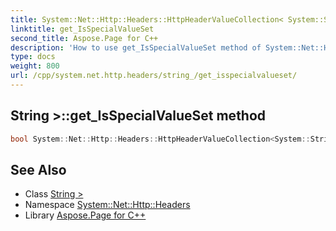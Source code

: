 ```yaml
---
title: System::Net::Http::Headers::HttpHeaderValueCollection< System::String >::get_IsSpecialValueSet method
linktitle: get_IsSpecialValueSet
second_title: Aspose.Page for C++
description: 'How to use get_IsSpecialValueSet method of System::Net::Http::Headers::HttpHeaderValueCollection< System::String > class in C++.'
type: docs
weight: 800
url: /cpp/system.net.http.headers/string_/get_isspecialvalueset/
---
```

## String >::get_IsSpecialValueSet method




```cpp
bool System::Net::Http::Headers::HttpHeaderValueCollection<System::String>::get_IsSpecialValueSet()
```

## See Also

* Class [String >](../)
* Namespace [System::Net::Http::Headers](../../)
* Library [Aspose.Page for C++](../../../)
